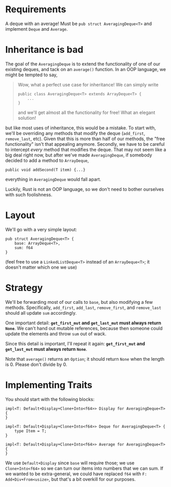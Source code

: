 # Requirements

A deque with an average! Must be `pub struct AveragingDeque<T>` and implement `Deque` and `Average`. 

# Inheritance is bad
The goal of the `AveragingDeque` is to extend the functionality of one of our existing deques, and tack on an `average()` function. In an OOP language, we might be tempted to say,
> Wow, what a perfect use case for inheritance! We can simply write 
> ```
> public class AveragingDeque<T> extends ArrayDeque<T> {
>     ...
> }
> ```
> and we'll get almost all the functionality for free! What an elegant solution!

but like most uses of inheritance, this would be a mistake. To start with, we'll be overriding any methods that modify the deque (`add_first`, `remove_last`, etc). Given that this is more than half of our methods, the "free functionality" isn't that appealing anymore. Secondly, we have to be careful to intercept _every_ method that modifies the deque. That may not seem like a big deal right now, but after we've made `AveragingDeque`, if somebody decided to add a method to `ArrayDeque`,
```
public void addSecond(T item) {...}
```
everything in `AveragingDeque` would fall apart.

Luckily, Rust is not an OOP language, so we don't need to bother ourselves with such foolishness.

# Layout

We'll go with a very simple layout:
```
pub struct AveragingDeque<T> {
    base: ArrayDeque<T>,
    sum: f64
}
```

(feel free to use a `LinkedListDeque<T>` instead of an `ArrayDeque<T>`; it doesn't matter which one we use)

# Strategy

We'll be forwarding most of our calls to `base`, but also modifying a few methods. Specifically, `add_first`, `add_last`, `remove_first`, and `remove_last` should all update `sum` accordingly.

One important detail: __`get_first_mut` and `get_last_mut` must always return `None`__. We can't hand out mutable references, because then someone could update the elements and throw `sum` out of wack.

Since this detail is important, I'll repeat it again: __`get_first_mut` and `get_last_mut` must always return `None`__.

Note that `average()` returns an `Option`; it should return `None` when the length is 0. Please don't divide by 0.

# Implementing Traits

You should start with the following blocks:
```
impl<T: Default+Display+Clone+Into<f64>> Display for AveragingDeque<T> {
}

impl<T: Default+Display+Clone+Into<f64>> Deque for AveragingDeque<T> {
    type Item = T;    
}

impl<T: Default+Display+Clone+Into<f64>> Average for AveragingDeque<T> {
}
```
We use `Default+Display` since `base` will require those; we use `Clone+Into<f64>` so we can turn our items into numbers that we can sum. If we wanted to be extra-general, we could have replaced `f64` with `F: Add+Div+From<usize>`, but that's a bit overkill for our purposes.
